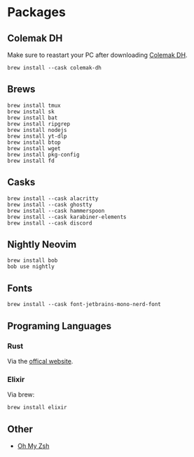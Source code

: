 # Packages

## Colemak DH

Make sure to reastart your PC after downloading [Colemak DH](https://colemakmods.github.io/mod-dh/).

```shell
brew install --cask colemak-dh
```

## Brews

```shell
brew install tmux
brew install sk
brew install bat
brew install ripgrep
brew install nodejs
brew install yt-dlp
brew install btop
brew install wget
brew install pkg-config
brew install fd
```

## Casks

```shell
brew install --cask alacritty
brew install --cask ghostty
brew install --cask hammerspoon
brew install --cask karabiner-elements
brew install --cask discord
```

## Nightly Neovim

```shell
brew install bob
bob use nightly
```

## Fonts

```shell
brew install --cask font-jetbrains-mono-nerd-font
```

## Programing Languages

### Rust

Via the [offical website](https://www.rust-lang.org/tools/install).

### Elixir

Via brew:

```shell
brew install elixir
```

## Other

  - [Oh My Zsh](https://ohmyz.sh)
